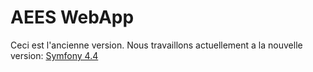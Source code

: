 # AEES WebApp

Ceci est l'ancienne version. Nous travaillons actuellement a la nouvelle version: [Symfony 4.4](https://github.com/aees-fsa/WebApp/tree/symfony4.4)
